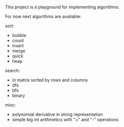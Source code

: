 This project is a playground for implementing algorithms.

For now next algorithms are available:

sort:
- bubble
- count
- insert
- merge
- quick
- heap

search:
- in matrix sorted by rows and columns
- dfs
- bfs
- binary

misc:
- polynomial derivative in string representation
- simple big int arithmetics with "+" and "-" operations
